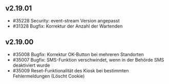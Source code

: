 ## v2.19.01

* #35228 Security: event-stream Version angepasst
* #31328 Bugfix: Korrektur der Anzahl der Wartenden

## v2.19.00

* #35008 Bugfix: Korrektur OK-Button bei mehreren Standorten
* #35007 Bugfix: SMS-Funktion verschwindet, wenn in der Behörde SMS deaktiviert wurde
* #35009 Reset-Funktionalität des Kiosk bei bestimmten Fehlermeldungen (Löscht Cookie)
